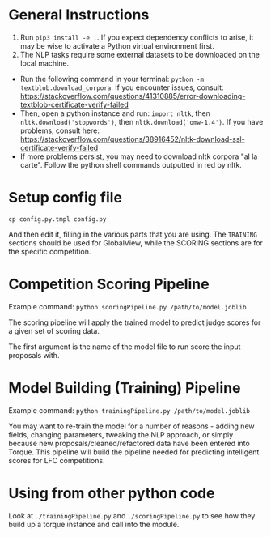 # General Instructions

1. Run `pip3 install -e .`. If you expect dependency conflicts to arise, it may be wise to activate a Python virtual environment first.
2. The NLP tasks require some external datasets to be downloaded on the local machine. 
  - Run the following command in your terminal: `python -m textblob.download_corpora`. If you encounter issues, consult: https://stackoverflow.com/questions/41310885/error-downloading-textblob-certificate-verify-failed
  - Then, open a python instance and run: `import nltk`, then `nltk.download('stopwords')`, then `nltk.download('omw-1.4')`. If you have problems, consult here: https://stackoverflow.com/questions/38916452/nltk-download-ssl-certificate-verify-failed
  - If more problems persist, you may need to download nltk corpora "al la carte". Follow the python shell commands outputted in red by nltk.

# Setup config file

`cp config.py.tmpl config.py`

And then edit it, filling in the various parts that you are using.  The `TRAINING` sections should be used for GlobalView, while the SCORING sections are for the specific competition.

# Competition Scoring Pipeline

Example command: `python scoringPipeline.py /path/to/model.joblib`

The scoring pipeline will apply the trained model to predict judge scores for a given set of scoring data.

The first argument is the name of the model file to run score the input proposals with.

# Model Building (Training) Pipeline

Example command: `python trainingPipeline.py /path/to/model.joblib`

You may want to re-train the model for a number of reasons - adding new fields, changing parameters, tweaking the NLP approach, or simply because new proposals/cleaned/refactored data have been entered into Torque. This pipeline will build the pipeline needed for predicting intelligent scores for LFC competitions.

# Using from other python code

Look at `./trainingPipeline.py` and `./scoringPipeline.py` to see how they build up a torque instance and call into the module.
